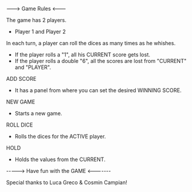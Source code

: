 ---> Game Rules <---

The game has 2 players.
   
   - Player 1 and Player 2

In each turn, a player can roll the dices as many times as he whishes.
   
   - If the player rolls a "1", all his CURRENT score gets lost.
   - If the player rolls a double "6", all the scores are lost from "CURRENT" and "PLAYER".

ADD SCORE
   
   - It has a panel from where you can set the desired WINNING SCORE.

NEW GAME
    
   - Starts a new game.
    
ROLL DICE
    
   - Rolls the dices for the ACTIVE player.
    
HOLD
   
   - Holds the values from the CURRENT.


-----> Have fun with the GAME <-------
    

Special thanks to Luca Greco & Cosmin Campian!